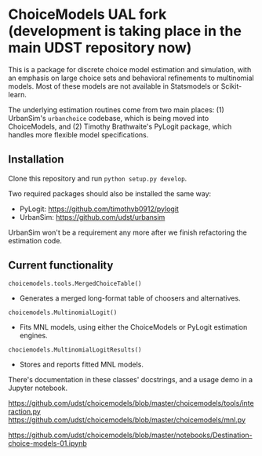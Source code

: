 # ChoiceModels UAL fork (development is taking place in the main UDST repository now)

This is a package for discrete choice model estimation and simulation, with an emphasis on large choice sets and behavioral refinements to multinomial models. Most of these models are not available in Statsmodels or Scikit-learn. 

The underlying estimation routines come from two main places: (1) UrbanSim's `urbanchoice` codebase, which is being moved into ChoiceModels, and (2) Timothy Brathwaite's PyLogit package, which handles more flexible model specifications.


## Installation

Clone this repository and run `python setup.py develop`. 

Two required packages should also be installed the same way:
- PyLogit: https://github.com/timothyb0912/pylogit
- UrbanSim: https://github.com/udst/urbansim

UrbanSim won't be a requirement any more after we finish refactoring the estimation code.


## Current functionality

`choicemodels.tools.MergedChoiceTable()`

- Generates a merged long-format table of choosers and alternatives.

`choicemodels.MultinomialLogit()`

- Fits MNL models, using either the ChoiceModels or PyLogit estimation engines.

`chociemodels.MultinomialLogitResults()`

- Stores and reports fitted MNL models.

There's documentation in these classes' docstrings, and a usage demo in a Jupyter notebook. 

https://github.com/udst/choicemodels/blob/master/choicemodels/tools/interaction.py
https://github.com/udst/choicemodels/blob/master/choicemodels/mnl.py

https://github.com/udst/choicemodels/blob/master/notebooks/Destination-choice-models-01.ipynb
